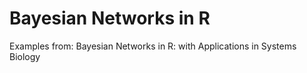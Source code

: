 # Bayesian Networks in R
Examples from:
Bayesian Networks in R: with Applications in Systems Biology